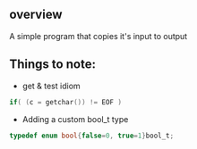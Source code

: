## overview
A simple program that copies it's input to output

## Things to note:
- get & test idiom
```c
if( (c = getchar()) != EOF )
```

- Adding a custom bool_t type
```c
typedef enum bool{false=0, true=1}bool_t;
```